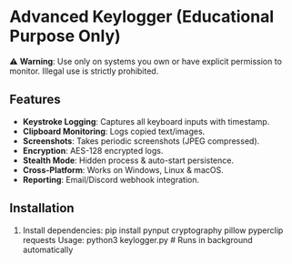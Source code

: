 # Advanced Keylogger (Educational Purpose Only)

⚠️ **Warning**: Use only on systems you own or have explicit permission to monitor. Illegal use is strictly prohibited.

## Features
- **Keystroke Logging**: Captures all keyboard inputs with timestamp.
- **Clipboard Monitoring**: Logs copied text/images.
- **Screenshots**: Takes periodic screenshots (JPEG compressed).
- **Encryption**: AES-128 encrypted logs.
- **Stealth Mode**: Hidden process & auto-start persistence.
- **Cross-Platform**: Works on Windows, Linux & macOS.
- **Reporting**: Email/Discord webhook integration.

## Installation
1. Install dependencies:
pip install pynput cryptography pillow pyperclip requests
Usage:
python3 keylogger.py  # Runs in background automatically
